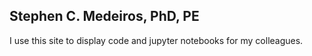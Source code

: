 ## Stephen C. Medeiros, PhD, PE

I use this site to display code and jupyter notebooks for my colleagues.
